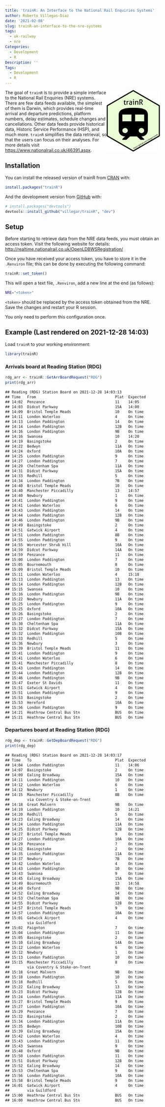 ```yaml
---
title: 'trainR: An Interface to the National Rail Enquiries Systems'
author: Roberto Villegas-Diaz
date: '2021-02-08'
slug: trainR-an-interface-to-the-nre-systems
tags:
  - uk-railway
  - nre
Categories:
  - Development
  - R
Description: ''
Tags:
  - Development
  - R
---
```


<img src="https://raw.githubusercontent.com/villegar/trainR/main/inst/images/logo.png" alt="logo" align="right" height=200px/>

The goal of `trainR` is to provide a simple interface to the 
National Rail Enquiries (NRE) systems. There are few data feeds 
available, the simplest of them is Darwin, which provides real-time 
arrival and departure predictions, platform numbers, delay estimates, 
schedule changes and cancellations. Other data feeds provide historical 
data, Historic Service Performance (HSP), and much more. `trainR` 
simplifies the data retrieval, so that the users can focus on their 
analyses. For more details visit 
https://www.nationalrail.co.uk/46391.aspx.

## Installation

You can install the released version of trainR from [CRAN](https://CRAN.R-project.org) with:

``` r
install.packages("trainR")
```

And the development version from [GitHub](https://github.com/) with:

``` r
# install.packages("devtools")
devtools::install_github("villegar/trainR", "dev")
```

## Setup
Before starting to retrieve data from the NRE data feeds, you must obtain an access token. 
Visit the following website for details: http://realtime.nationalrail.co.uk/OpenLDBWSRegistration/

Once you have received your access token, you have to store it in the `.Renviron` file; this can be 
done by executing the following command:


```r
trainR::set_token()
```

This will open a text file, `.Renviron`, add a new line at the end (as follows):

```bash
NRE="<token>"
```

`<token>` should be replaced by the access token obtained from the NRE. Save the changes and restart 
your R session.

You only need to perform this configuration once.

## Example (Last rendered on 2021-12-28 14:03)

Load `trainR` to your working environment:

```r
library(trainR)
```

### Arrivals board at Reading Station (RDG)


```r
rdg_arr <- trainR::GetArrBoardRequest("RDG")
print(rdg_arr)
```

```
## Reading (RDG) Station Board on 2021-12-28 14:03:13
## Time   From                                    Plat  Expected
## 14:02  Penzance                                11    14:05
## 14:03  Didcot Parkway                          15A   14:00
## 14:09  Bristol Temple Meads                    10    On time
## 14:11  London Waterloo                         4     On time
## 14:13  London Paddington                       14    On time
## 14:14  London Paddington                       12B   On time
## 14:16  London Paddington                       9B    On time
## 14:16  Swansea                                 10    14:20
## 14:19  Basingstoke                             2     On time
## 14:22  Bedwyn                                  11A   On time
## 14:24  Oxford                                  10A   On time
## 14:25  London Paddington                       9     On time
## 14:27  London Paddington                       7     On time
## 14:29  Cheltenham Spa                          11A   On time
## 14:31  Didcot Parkway                          15A   On time
## 14:33  Redhill                                 5     On time
## 14:34  London Paddington                       7B    On time
## 14:40  Bristol Temple Meads                    10    On time
## 14:40  Manchester Piccadilly                   13    14:57
## 14:40  Newbury                                 1     On time
## 14:41  London Paddington                       9     On time
## 14:41  London Waterloo                         6     On time
## 14:43  London Paddington                       14    On time
## 14:44  London Paddington                       12B   On time
## 14:46  London Paddington                       9B    On time
## 14:49  Basingstoke                             2     On time
## 14:51  Gatwick Airport                         4     On time
## 14:51  London Paddington                       8B    On time
## 14:55  London Paddington                       9     On time
## 14:55  Worcester Shrub Hill                    10A   On time
## 14:59  Didcot Parkway                          14A   On time
## 14:59  Penzance                                11    On time
## 15:00  London Paddington                       7     On time
## 15:05  Bournemouth                             8     On time
## 15:09  Bristol Temple Meads                    10    On time
## 15:11  London Waterloo                         4     15:18
## 15:13  London Paddington                       13    On time
## 15:14  London Paddington                       12B   On time
## 15:15  Swansea                                 10    On time
## 15:16  London Paddington                       9B    On time
## 15:22  Newbury                                 11A   On time
## 15:25  London Paddington                       9     On time
## 15:25  Oxford                                  10A   On time
## 15:26  Basingstoke                             2     On time
## 15:27  London Paddington                       7     On time
## 15:30  Cheltenham Spa                          11A   On time
## 15:32  Didcot Parkway                          15A   On time
## 15:32  London Paddington                       10B   On time
## 15:33  Redhill                                 5     On time
## 15:36  Newbury                                 3     On time
## 15:39  Bristol Temple Meads                    11    On time
## 15:41  London Paddington                       9     On time
## 15:41  London Waterloo                         6     On time
## 15:41  Manchester Piccadilly                   8     On time
## 15:43  London Paddington                       14    On time
## 15:44  London Paddington                       12B   On time
## 15:46  London Paddington                       9B    On time
## 15:47  Exeter St Davids                        11    On time
## 15:51  Gatwick Airport                         4     On time
## 15:51  London Paddington                       9     On time
## 15:53  Basingstoke                             2     On time
## 15:53  Hereford                                10A   On time
## 15:56  London Paddington                       9     On time
## 14:21  Heathrow Central Bus Stn                BUS   On time
## 15:21  Heathrow Central Bus Stn                BUS   On time
```

### Departures board at Reading Station (RDG)


```r
rdg_dep <- trainR::GetDepBoardRequest("RDG")
print(rdg_dep)
```

```
## Reading (RDG) Station Board on 2021-12-28 14:03:17
## Time   To                                      Plat  Expected
## 14:04  London Paddington                       11    14:06
## 14:07  Basingstoke                             2     On time
## 14:09  Ealing Broadway                         15A   On time
## 14:11  London Paddington                       10    On time
## 14:12  London Waterloo                         6     On time
## 14:12  Newbury                                 1     On time
## 14:15  Manchester Piccadilly                   8B    On time
##        via Coventry & Stoke-on-Trent           
## 14:18  Great Malvern                           9B    On time
## 14:19  London Paddington                       10    14:21
## 14:20  Redhill                                 5     On time
## 14:23  Ealing Broadway                         14    On time
## 14:24  London Paddington                       11A   On time
## 14:25  Didcot Parkway                          12B   On time
## 14:27  Bristol Temple Meads                    9     On time
## 14:27  London Paddington                       10A   On time
## 14:29  Penzance                                7     On time
## 14:32  Basingstoke                             2     On time
## 14:35  London Paddington                       11A   On time
## 14:37  Newbury                                 7B    On time
## 14:42  London Waterloo                         4     On time
## 14:43  London Paddington                       10    On time
## 14:43  Swansea                                 9     On time
## 14:45  Ealing Broadway                         15A   On time
## 14:49  Bournemouth                             13    14:58
## 14:49  Oxford                                  9B    On time
## 14:52  Ealing Broadway                         14    On time
## 14:53  Cheltenham Spa                          8B    On time
## 14:55  Didcot Parkway                          12B   On time
## 14:57  Bristol Temple Meads                    9     On time
## 14:57  London Paddington                       10A   On time
## 15:01  Gatwick Airport                         4     On time
##        via Guildford                           
## 15:02  Paignton                                7     On time
## 15:04  London Paddington                       11    On time
## 15:05  Basingstoke                             2     On time
## 15:10  Ealing Broadway                         14A   On time
## 15:12  London Waterloo                         6     On time
## 15:12  Newbury                                 1     On time
## 15:13  London Paddington                       10    On time
## 15:15  Manchester Piccadilly                   8     On time
##        via Coventry & Stoke-on-Trent           
## 15:18  Great Malvern                           9B    On time
## 15:18  London Paddington                       10    On time
## 15:18  Redhill                                 5     On time
## 15:22  Ealing Broadway                         13    On time
## 15:23  Didcot Parkway                          12B   On time
## 15:24  London Paddington                       11A   On time
## 15:27  Bristol Temple Meads                    9     On time
## 15:27  London Paddington                       10A   On time
## 15:29  Penzance                                7     On time
## 15:32  Basingstoke                             2     On time
## 15:34  London Paddington                       11A   On time
## 15:35  Bedwyn                                  10B   On time
## 15:39  Ealing Broadway                         15A   On time
## 15:42  London Waterloo                         4     On time
## 15:43  London Paddington                       11    On time
## 15:43  Swansea                                 9     On time
## 15:48  Oxford                                  9B    On time
## 15:50  London Paddington                       11    On time
## 15:51  Didcot Parkway                          12B   On time
## 15:52  Ealing Broadway                         14    On time
## 15:53  Cheltenham Spa                          9     On time
## 15:56  London Paddington                       10A   On time
## 15:58  Bristol Temple Meads                    9     On time
## 16:01  Gatwick Airport                         4     On time
##        via Guildford                           
## 15:00  Heathrow Central Bus Stn                BUS   On time
## 16:00  Heathrow Central Bus Stn                BUS   On time
```

